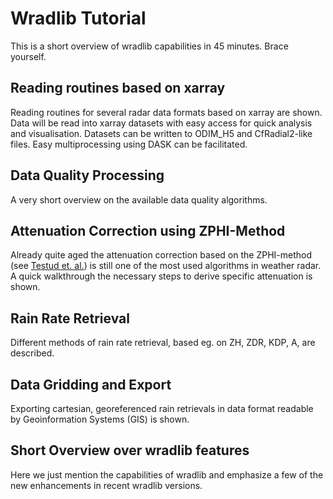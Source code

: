 # Wradlib Tutorial

This is a short overview of wradlib capabilities in 45 minutes. Brace yourself.

## Reading routines based on xarray

Reading routines for several radar data formats based on xarray are shown. 
Data will be read into xarray datasets with easy access for quick analysis and 
visualisation. Datasets can be written to ODIM_H5 and CfRadial2-like files. 
Easy multiprocessing using DASK can be facilitated.

## Data Quality Processing

A very short overview on the available data quality algorithms.

## Attenuation Correction using ZPHI-Method

Already quite aged the attenuation correction based on the ZPHI-method 
(see [Testud et. al.](https://doi.org/10.1175/1520-0426(2000)017%3C0332:TRPAAT%3E2.0.CO;2)) 
is still one of the most used algorithms in weather radar. A quick walkthrough the 
necessary steps to derive specific attenuation is shown.

## Rain Rate Retrieval

Different methods of rain rate retrieval, based eg. on ZH, ZDR, KDP, A, are described.

## Data Gridding and Export

Exporting cartesian, georeferenced rain retrievals in data format readable by 
Geoinformation Systems (GIS) is shown. 

## Short Overview over wradlib features

Here we just mention the capabilities of wradlib and emphasize a few of the new 
enhancements in recent wradlib versions.
